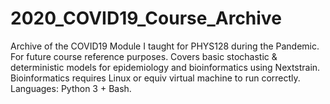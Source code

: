 # 2020_COVID19_Course_Archive
Archive of the COVID19 Module I taught for PHYS128 during the Pandemic. For future course reference purposes. 
Covers basic stochastic &amp; deterministic models for epidemiology and bioinformatics using Nextstrain. Bioinformatics requires Linux or equiv virtual machine to run correctly.
Languages: Python 3 + Bash.

